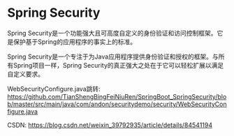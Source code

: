 # Spring Security

Spring Security是一个功能强大且可高度自定义的身份验证和访问控制框架。它是保护基于Spring的应用程序的事实上的标准。

Spring Security是一个专注于为Java应用程序提供身份验证和授权的框架。与所有Spring项目一样，Spring Security的真正强大之处在于它可以轻松扩展以满足自定义要求。

WebSecurityConfigure.java跳转:
https://github.com/TianShengBingFeiNiuRen/SpringBoot_SpringSecurity/blob/master/src/main/java/com/andon/securitydemo/security/WebSecurityConfigure.java

CSDN:
https://blog.csdn.net/weixin_39792935/article/details/84541194
